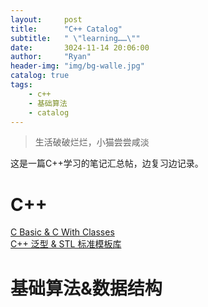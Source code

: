 ```yaml
---
layout:     post
title:      "C++ Catalog"
subtitle:   " \"learning……\""
date:       3024-11-14 20:06:00
author:     "Ryan"
header-img: "img/bg-walle.jpg"
catalog: true
tags:
    - c++
    - 基础算法
    - catalog
---
```


> 生活破破烂烂，小猫尝尝咸淡

这是一篇C++学习的笔记汇总帖，边复习边记录。

# C++
[C Basic & C With Classes][0]  
[C++ 泛型 & STL 标准模板库][1]  



# 基础算法&数据结构



[0]:https://ryanaqu.github.io/2024/12/01/cpp-basic-class/
[1]:https://ryanaqu.github.io/2024/12/13/cpp-generic-stl/


